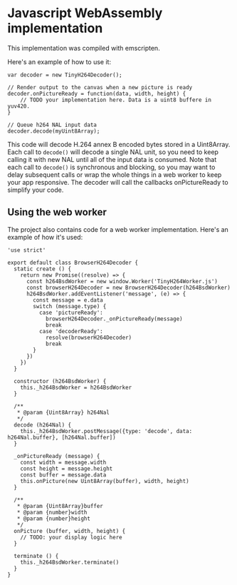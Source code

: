 # Javascript WebAssembly implementation

This implementation was compiled with emscripten.

Here's an example of how to use it:
```
var decoder = new TinyH264Decoder();

// Render output to the canvas when a new picture is ready
decoder.onPictureReady = function(data, width, height) {
    // TODO your implementation here. Data is a uint8 buffere in yuv420.
}

// Queue h264 NAL input data
decoder.decode(myUint8Array);
```

This code will decode H.264 annex B encoded bytes stored in a Uint8Array. Each call to `decode()` will decode a single 
NAL unit, so you need to keep calling it with new NAL until all of the input data is consumed. Note that each call to `decode()` is 
synchronous and blocking, so you may want to delay subsequent calls or wrap the whole things in a web worker to keep 
your app responsive.
The decoder will call the callbacks onPictureReady to simplify your code.

## Using the web worker

The project also contains code for a web worker implementation. Here's an example of how it's used:
```
'use strict'

export default class BrowserH264Decoder {
  static create () {
    return new Promise((resolve) => {
      const h264BsdWorker = new window.Worker('TinyH264Worker.js')
      const browserH264Decoder = new BrowserH264Decoder(h264BsdWorker)
      h264BsdWorker.addEventListener('message', (e) => {
        const message = e.data
        switch (message.type) {
          case 'pictureReady':
            browserH264Decoder._onPictureReady(message)
            break
          case 'decoderReady':
            resolve(browserH264Decoder)
            break
        }
      })
    })
  }

  constructor (h264BsdWorker) {
    this._h264BsdWorker = h264BsdWorker
  }

  /**
   * @param {Uint8Array} h264Nal
   */
  decode (h264Nal) {
    this._h264BsdWorker.postMessage({type: 'decode', data: h264Nal.buffer}, [h264Nal.buffer])
  }

  _onPictureReady (message) {
    const width = message.width
    const height = message.height
    const buffer = message.data
    this.onPicture(new Uint8Array(buffer), width, height)
  }

  /**
   * @param {Uint8Array}buffer
   * @param {number}width
   * @param {number}height
   */
  onPicture (buffer, width, height) {
    // TODO: your display logic here
  }

  terminate () {
    this._h264BsdWorker.terminate()
  }
}
```
